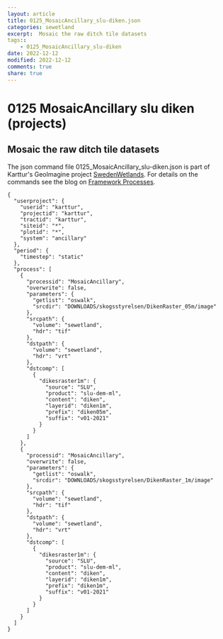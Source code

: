 ```yaml
---
layout: article
title: 0125_MosaicAncillary_slu-diken.json
categories: sewetland
excerpt:  Mosaic the raw ditch tile datasets 
tags:: 
    - 0125_MosaicAncillary_slu-diken
date: 2022-12-12
modified: 2022-12-12
comments: true
share: true
---
```


# 0125 MosaicAncillary slu diken (projects)

##  Mosaic the raw ditch tile datasets 

The json command file <span class='file'>0125_MosaicAncillary_slu-diken.json</span> is part of Karttur's GeoImagine project [<span class='project'>SwedenWetlands</span>](https://karttur.github.io/geoimagine03-proj-wetland-se/index.html). For details on the commands see the blog on [Framework Processes](https://karttur.github.io/geoimagine03-docs-procpack/).

```
{
  "userproject": {
    "userid": "karttur",
    "projectid": "karttur",
    "tractid": "karttur",
    "siteid": "*",
    "plotid": "*",
    "system": "ancillary"
  },
  "period": {
    "timestep": "static"
  },
  "process": [
    {
      "processid": "MosaicAncillary",
      "overwrite": false,
      "parameters": {
        "getlist": "oswalk",
        "srcdir": "DOWNLOADS/skogsstyrelsen/DikenRaster_05m/image"
      },
      "srcpath": {
        "volume": "sewetland",
        "hdr": "tif"
      },
      "dstpath": {
        "volume": "sewetland",
        "hdr": "vrt"
      },
      "dstcomp": [
        {
          "dikesraster1m": {
            "source": "SLU",
            "product": "slu-dem-ml",
            "content": "diken",
            "layerid": "diken1m",
            "prefix": "diken05m",
            "suffix": "v01-2021"
          }
        }
      ]
    },
    {
      "processid": "MosaicAncillary",
      "overwrite": false,
      "parameters": {
        "getlist": "oswalk",
        "srcdir": "DOWNLOADS/skogsstyrelsen/DikenRaster_1m/image"
      },
      "srcpath": {
        "volume": "sewetland",
        "hdr": "tif"
      },
      "dstpath": {
        "volume": "sewetland",
        "hdr": "vrt"
      },
      "dstcomp": [
        {
          "dikesraster1m": {
            "source": "SLU",
            "product": "slu-dem-ml",
            "content": "diken",
            "layerid": "diken1m",
            "prefix": "diken1m",
            "suffix": "v01-2021"
          }
        }
      ]
    }
  ]
}
```
